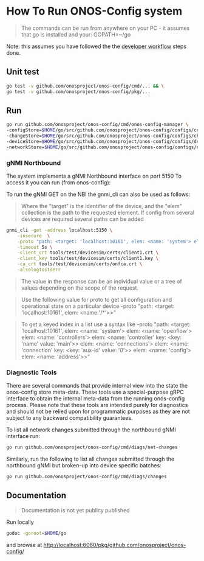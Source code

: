 # How To Run ONOS-Config system

> The commands can be run from anywhere on your PC - it assumes that go is installed
> and your:
> GOPATH=~/go

Note: this assumes you have followed the the [developer workflow](dev_workflow.md) steps done. 

## Unit test
```bash
go test -v github.com/onosproject/onos-config/cmd/... && \
go test -v github.com/onosproject/onos-config/pkg/...
```

## Run
```bash
go run github.com/onosproject/onos-config/cmd/onos-config-manager \
-configStore=$HOME/go/src/github.com/onosproject/onos-config/configs/configStore-sample.json \
-changeStore=$HOME/go/src/github.com/onosproject/onos-config/configs/changeStore-sample.json \
-deviceStore=$HOME/go/src/github.com/onosproject/onos-config/configs/deviceStore-sample.json \
-networkStore=$HOME/go/src/github.com/onosproject/onos-config/configs/networkStore-sample.json

```

### gNMI Northbound
The system implements a gNMI Northbound interface on port 5150
To access it you can run (from onos-config):

To run the gNMI GET on the NBI the gnmi_cli can also be used as follows:
> Where the "target" is the identifier of the device, 
> and the "elem" collection is the path to the requested element.
> If config from several devices are required several paths can be added
```bash
gnmi_cli -get -address localhost:5150 \
    -insecure  \
    -proto "path: <target: 'localhost:10161', elem: <name: 'system'> elem:<name:'config'> elem: <name: 'motd-banner'>>" \
    -timeout 5s \
    -client_crt tools/test/devicesim/certs/client1.crt \
    -client_key tools/test/devicesim/certs/client1.key \
    -ca_crt tools/test/devicesim/certs/onfca.crt \
    -alsologtostderr
```

> The value in the response can be an individual value or a tree of values depending
> on the scope of the request.

>Use the following value for proto to get all configuration and operational state on a particular device
>    -proto "path: <target: 'localhost:10161', elem: \<name:'/*'>>"

>To get a keyed index in a list use a syntax like
>    -proto "path: <target: 'localhost:10161',
>         elem: <name: 'system'>
>         elem: <name: 'openflow'> elem: <name: 'controllers'>
>         elem: <name: 'controller' key: <key: 'name' value: 'main'>>
>         elem: <name: 'connections'> elem: <name: 'connection' key: <key: 'aux-id' value: '0'>>
>         elem: <name: 'config'> elem: <name: 'address'>>"

### Diagnostic Tools
There are several commands that provide internal view into the state the onos-config store
meta-data. These tools use a special-purpose gRPC interface to obtain the internal meta-data
from the running onos-config process. Please note that these tools are intended purely for
diagnostics and should not be relied upon for programmatic purposes as they are not subject
to any backward compatibility guarantees.

To list all network changes submitted through the northbound gNMI interface run:
```bash
go run github.com/onosproject/onos-config/cmd/diags/net-changes
```

Similarly, run the following to list all changes submitted through the northbound gNMI but
broken-up into device specific batches:
```bash
go run github.com/onosproject/onos-config/cmd/diags/changes
```


## Documentation
> Documentation is not yet publicy published

Run locally
```bash
godoc -goroot=$HOME/go
``` 

and browse at [http://localhost:6060/pkg/github.com/onosproject/onos-config/](http://localhost:6060/pkg/github.com/onosproject/onos-config/)
